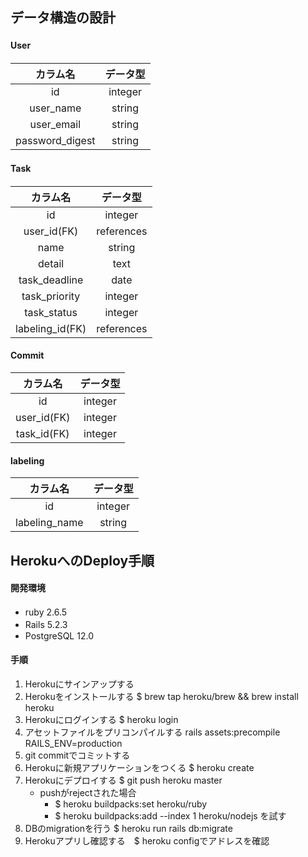 ## データ構造の設計　　
#### User　
|カラム名|データ型|
|:--:|:--:|
|id|integer|
|user_name|string|
|user_email|string|
|password_digest|string|
#### Task　　
|カラム名|データ型|
|:--:|:--:|
|id|integer|
|user_id(FK)|references|
|name|string|
|detail|text|
|task_deadline|date|
|task_priority|integer|
|task_status|integer|
|labeling_id(FK)|references|
#### Commit
|カラム名|データ型|
|:--:|:--:|
|id|integer|
|user_id(FK)|integer|
|task_id(FK)|integer|
#### labeling
|カラム名|データ型|
|:--:|:--:|
|id|integer|
|labeling_name|string|

## HerokuへのDeploy手順　
#### 開発環境
- ruby 2.6.5　　
- Rails 5.2.3　　
- PostgreSQL 12.0
#### 手順
1. Herokuにサインアップする
1. Herokuをインストールする $ brew tap heroku/brew && brew install heroku
1. Herokuにログインする $ heroku login
1. アセットファイルをプリコンパイルする rails assets:precompile RAILS_ENV=production
1. git commitでコミットする
1. Herokuに新規アプリケーションをつくる $ heroku create
1. Herokuにデプロイする $ git push heroku master
    - pushがrejectされた場合
      - $ heroku buildpacks:set heroku/ruby
      - $ heroku buildpacks:add --index 1 heroku/nodejs を試す
1. DBのmigrationを行う $ heroku run rails db:migrate
1. Herokuアプリし確認する　$ heroku configでアドレスを確認
